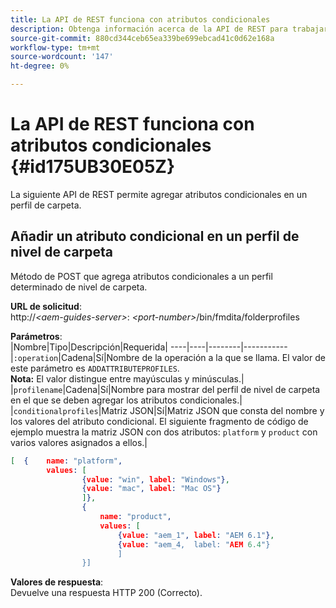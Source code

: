 ```yaml
---
title: La API de REST funciona con atributos condicionales
description: Obtenga información acerca de la API de REST para trabajar con atributos condicionales
source-git-commit: 880cd344ceb65ea339be699ebcad41c0d62e168a
workflow-type: tm+mt
source-wordcount: '147'
ht-degree: 0%

---
```


# La API de REST funciona con atributos condicionales {#id175UB30E05Z}

La siguiente API de REST permite agregar atributos condicionales en un perfil de carpeta.

## Añadir un atributo condicional en un perfil de nivel de carpeta

Método de POST que agrega atributos condicionales a un perfil determinado de nivel de carpeta.

**URL de solicitud**:\
http://*&lt;aem-guides-server>*: *&lt;port-number>*/bin/fmdita/folderprofiles

**Parámetros**:\
|Nombre|Tipo|Descripción|Requerida| ----|----|--------|----------- |`:operation`|Cadena|Sí|Nombre de la operación a la que se llama. El valor de este parámetro es ``ADDATTRIBUTEPROFILES``. <br> **Nota:** El valor distingue entre mayúsculas y minúsculas.| |`profilename`|Cadena|Sí|Nombre para mostrar del perfil de nivel de carpeta en el que se deben agregar los atributos condicionales.| |`conditionalprofiles`|Matriz JSON|Sí|Matriz JSON que consta del nombre y los valores del atributo condicional. El siguiente fragmento de código de ejemplo muestra la matriz JSON con dos atributos: `platform` y `product` con varios valores asignados a ellos.|

```JSON
[  {    name: "platform",    
        values: [       
                {value: "win", label: "Windows"},       
                {value: "mac", label: "Mac OS"}    
                ]},
                {    
                    name: "product",    
                    values: [      
                        {value: "aem_1", label: "AEM 6.1"},     
                        {value: "aem_4,  label: "AEM 6.4"}  
                        ]  
                }]
```

**Valores de respuesta**:\
Devuelve una respuesta HTTP 200 \(Correcto\).
